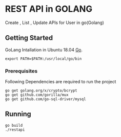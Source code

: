 # REST API in GOLANG

Create , List , Update APIs for User in go(Golang)


## Getting Started

GoLang Intallation in Ubuntu 18.04  [Go](https://www.digitalocean.com/community/tutorials/how-to-install-go-on-ubuntu-18-04).

```
export PATH=$PATH:/usr/local/go/bin

```

### Prerequisites

Following Dependencies are required to run the project

```
go get golang.org/x/crypto/bcrypt
go get github.com/gorilla/mux
go get github.com/go-sql-driver/mysql

```

## Running

```
go build
./restapi

```

